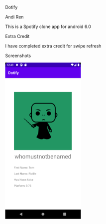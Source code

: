 Dotify 

Andi Ren

This is a Spotify clone app for android 6.0

Extra Credit

I have completed extra credit for swipe refresh

Screenshots


<img src="./dotify.png" alt="Screenshot of the app" height="500" />
